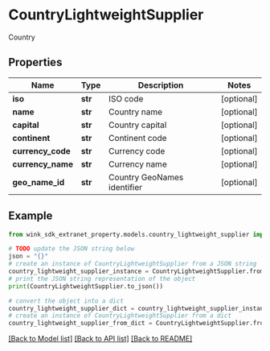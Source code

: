 # CountryLightweightSupplier

Country

## Properties

Name | Type | Description | Notes
------------ | ------------- | ------------- | -------------
**iso** | **str** | ISO code | [optional] 
**name** | **str** | Country name | [optional] 
**capital** | **str** | Country capital | [optional] 
**continent** | **str** | Continent code | [optional] 
**currency_code** | **str** | Currency code | [optional] 
**currency_name** | **str** | Currency name | [optional] 
**geo_name_id** | **str** | Country GeoNames identifier | [optional] 

## Example

```python
from wink_sdk_extranet_property.models.country_lightweight_supplier import CountryLightweightSupplier

# TODO update the JSON string below
json = "{}"
# create an instance of CountryLightweightSupplier from a JSON string
country_lightweight_supplier_instance = CountryLightweightSupplier.from_json(json)
# print the JSON string representation of the object
print(CountryLightweightSupplier.to_json())

# convert the object into a dict
country_lightweight_supplier_dict = country_lightweight_supplier_instance.to_dict()
# create an instance of CountryLightweightSupplier from a dict
country_lightweight_supplier_from_dict = CountryLightweightSupplier.from_dict(country_lightweight_supplier_dict)
```
[[Back to Model list]](../README.md#documentation-for-models) [[Back to API list]](../README.md#documentation-for-api-endpoints) [[Back to README]](../README.md)


